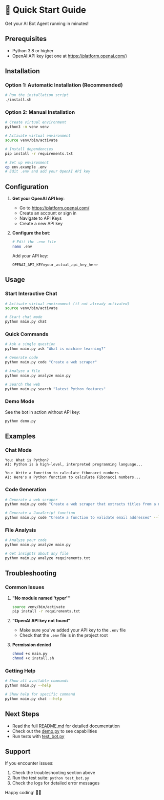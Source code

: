 # 🚀 Quick Start Guide

Get your AI Bot Agent running in minutes!

## Prerequisites

- Python 3.8 or higher
- OpenAI API key (get one at https://platform.openai.com/)

## Installation

### Option 1: Automatic Installation (Recommended)

```bash
# Run the installation script
./install.sh
```

### Option 2: Manual Installation

```bash
# Create virtual environment
python3 -m venv venv

# Activate virtual environment
source venv/bin/activate

# Install dependencies
pip install -r requirements.txt

# Set up environment
cp env.example .env
# Edit .env and add your OpenAI API key
```

## Configuration

1. **Get your OpenAI API key**:
   - Go to https://platform.openai.com/
   - Create an account or sign in
   - Navigate to API Keys
   - Create a new API key

2. **Configure the bot**:
   ```bash
   # Edit the .env file
   nano .env
   ```
   
   Add your API key:
   ```env
   OPENAI_API_KEY=your_actual_api_key_here
   ```

## Usage

### Start Interactive Chat

```bash
# Activate virtual environment (if not already activated)
source venv/bin/activate

# Start chat mode
python main.py chat
```

### Quick Commands

```bash
# Ask a single question
python main.py ask "What is machine learning?"

# Generate code
python main.py code "Create a web scraper"

# Analyze a file
python main.py analyze main.py

# Search the web
python main.py search "latest Python features"
```

### Demo Mode

See the bot in action without API key:

```bash
python demo.py
```

## Examples

### Chat Mode
```
You: What is Python?
AI: Python is a high-level, interpreted programming language...

You: Write a function to calculate fibonacci numbers
AI: Here's a Python function to calculate Fibonacci numbers...
```

### Code Generation
```bash
# Generate a web scraper
python main.py code "Create a web scraper that extracts titles from a news website"

# Generate a JavaScript function
python main.py code "Create a function to validate email addresses" --lang javascript
```

### File Analysis
```bash
# Analyze your code
python main.py analyze main.py

# Get insights about any file
python main.py analyze requirements.txt
```

## Troubleshooting

### Common Issues

1. **"No module named 'typer'"**
   ```bash
   source venv/bin/activate
   pip install -r requirements.txt
   ```

2. **"OpenAI API key not found"**
   - Make sure you've added your API key to the `.env` file
   - Check that the `.env` file is in the project root

3. **Permission denied**
   ```bash
   chmod +x main.py
   chmod +x install.sh
   ```

### Getting Help

```bash
# Show all available commands
python main.py --help

# Show help for specific command
python main.py chat --help
```

## Next Steps

- Read the full [README.md](README.md) for detailed documentation
- Check out the [demo.py](demo.py) to see capabilities
- Run tests with [test_bot.py](test_bot.py)

## Support

If you encounter issues:
1. Check the troubleshooting section above
2. Run the test suite: `python test_bot.py`
3. Check the logs for detailed error messages

Happy coding! 🤖✨ 
